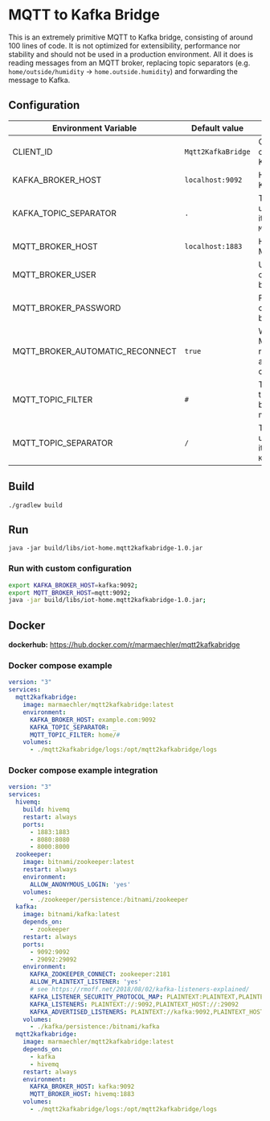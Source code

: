 # MQTT to Kafka Bridge

This is an extremely primitive MQTT to Kafka bridge, consisting of around 100 lines of code. It is not optimized for extensibility, performance nor stability and should not be used in a production environment.
All it does is reading messages from an MQTT broker, replacing topic separators (e.g. `home/outside/humidity` -> `home.outside.humidity`) and forwarding the message to Kafka.

## Configuration

| Environment Variable | Default value | Description |
|---|---|---|
| CLIENT_ID | `Mqtt2KafkaBridge` | Client ID used to connect to MQTT and Kafka broker. |
| KAFKA_BROKER_HOST | `localhost:9092` | Host and port of your Kafka broker. |
| KAFKA_TOPIC_SEPARATOR | `.` | The topic separator used for Kafka topics, it replaces `MQTT_TOPIC_SEPARATOR`. |
| MQTT_BROKER_HOST | `localhost:1883` | Host and port of your MQTT broker. |
| MQTT_BROKER_USER |  | Username used to connect to MQTT broker. |
| MQTT_BROKER_PASSWORD |  | Password used to connect to MQTT broker. |
| MQTT_BROKER_AUTOMATIC_RECONNECT | `true` | Whether or not the MQTT broker should reconnect automatically after connection is lost. |
| MQTT_TOPIC_FILTER | `#` | The MQTT topic filter that we subscribe to, by default all messages. |
| MQTT_TOPIC_SEPARATOR | `/` | The topic separator used for MQTT topics, it is replaced by `KAFKA_TOPIC_SEPARATOR`. |

## Build

`./gradlew build`

## Run

`java -jar build/libs/iot-home.mqtt2kafkabridge-1.0.jar`

### Run with custom configuration

```bash 
export KAFKA_BROKER_HOST=kafka:9092;
export MQTT_BROKER_HOST=mqtt:9092;
java -jar build/libs/iot-home.mqtt2kafkabridge-1.0.jar;
```

## Docker

**dockerhub:** https://hub.docker.com/r/marmaechler/mqtt2kafkabridge 

### Docker compose example

```yaml
version: "3"
services:
  mqtt2kafkabridge:
    image: marmaechler/mqtt2kafkabridge:latest
    environment:
      KAFKA_BROKER_HOST: example.com:9092
      KAFKA_TOPIC_SEPARATOR: _
      MQTT_TOPIC_FILTER: home/#
    volumes:
      - ./mqtt2kafkabridge/logs:/opt/mqtt2kafkabridge/logs
```

### Docker compose example integration

```yaml
version: "3"
services:
  hivemq:
    build: hivemq
    restart: always
    ports:
      - 1883:1883
      - 8080:8080
      - 8000:8000
  zookeeper:
    image: bitnami/zookeeper:latest
    restart: always
    environment:
      ALLOW_ANONYMOUS_LOGIN: 'yes'
    volumes:
      - ./zookeeper/persistence:/bitnami/zookeeper
  kafka:
    image: bitnami/kafka:latest
    depends_on:
      - zookeeper
    restart: always
    ports:
      - 9092:9092
      - 29092:29092
    environment:
      KAFKA_ZOOKEEPER_CONNECT: zookeeper:2181
      ALLOW_PLAINTEXT_LISTENER: 'yes'
      # see https://rmoff.net/2018/08/02/kafka-listeners-explained/
      KAFKA_LISTENER_SECURITY_PROTOCOL_MAP: PLAINTEXT:PLAINTEXT,PLAINTEXT_HOST:PLAINTEXT
      KAFKA_LISTENERS: PLAINTEXT://:9092,PLAINTEXT_HOST://:29092
      KAFKA_ADVERTISED_LISTENERS: PLAINTEXT://kafka:9092,PLAINTEXT_HOST://localhost:29092
    volumes:
      - ./kafka/persistence:/bitnami/kafka
  mqtt2kafkabridge:
    image: marmaechler/mqtt2kafkabridge:latest
    depends_on:
      - kafka
      - hivemq
    restart: always
    environment:
      KAFKA_BROKER_HOST: kafka:9092
      MQTT_BROKER_HOST: hivemq:1883
    volumes:
      - ./mqtt2kafkabridge/logs:/opt/mqtt2kafkabridge/logs
```